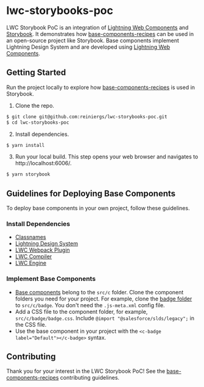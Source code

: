 # lwc-storybooks-poc

LWC Storybook PoC is an integration of [Lightning Web Components](https://lwc.dev/) and [Storybook](https://storybook.js.org/). It demonstrates how [base-components-recipes](https://github.com/salesforce/base-components-recipes) can be used in an open-source project like Storybook. Base components implement Lightning Design System and are developed using [Lightning Web Components](https://lwc.dev/).

## Getting Started

Run the project locally to explore how [base-components-recipes](https://github.com/salesforce/base-components-recipes) is used in Storybook.

1. Clone the repo.

```sh
$ git clone git@github.com:reiniergs/lwc-storybooks-poc.git
$ cd lwc-storybooks-poc
```

2. Install dependencies.

```sh
$ yarn install
```

3. Run your local build. This step opens your web browser and navigates to http://localhost:6006/.

```sh
$ yarn storybook
```

## Guidelines for Deploying Base Components

To deploy base components in your own project, follow these guidelines.

### Install Dependencies

* [Classnames](https://www.npmjs.com/package/classnames)
* [Lightning Design System](https://www.npmjs.com/package/@salesforce-ux/design-system)
* [LWC Webpack Plugin](https://www.npmjs.com/package/lwc-webpack-plugin)
* [LWC Compiler](https://www.npmjs.com/package/@lwc/compiler)
* [LWC Engine](https://www.npmjs.com/package/@lwc/engine)

### Implement Base Components

* [Base components](base-components-recipes/force-app/main/default/lwc/) belong to the `src/c` folder. Clone the component folders you need for your project. For example, clone the [badge folder](https://github.com/salesforce/base-components-recipes/tree/master/force-app/main/default/lwc/badge) to `src/c/badge`. You don't need the `.js-meta.xml` config file.
* Add a CSS file to the component folder, for example, `src/c/badge/badge.css`. Include `@import "@salesforce/slds/legacy";` in the CSS file.
* Use the base component in your project with the `<c-badge label="Default"></c-badge>` syntax.

## Contributing

Thank you for your interest in the LWC Storybook PoC! See the [base-components-recipes](https://github.com/salesforce/base-components-recipes#contributing) contributing guidelines.
